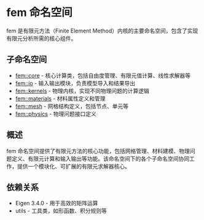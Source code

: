 # fem 命名空间

fem 是有限元方法（Finite Element Method）内核的主要命名空间，包含了实现有限元分析所需的核心组件。

## 子命名空间

- [fem::core](core/README.md) - 核心计算类，包括自由度管理、有限元值计算、线性求解器等
- [fem::io](io/README.md) - 输入输出模块，负责模型导入和结果导出
- [fem::kernels](kernels/README.md) - 物理内核，实现不同物理问题的计算逻辑
- [fem::materials](materials/README.md) - 材料属性定义和管理
- [fem::mesh](mesh/README.md) - 网格结构定义，包括节点、单元等
- [fem::physics](physics/README.md) - 物理问题接口定义

## 概述

fem 命名空间提供了有限元方法的核心功能，包括网格管理、材料建模、物理问题定义、有限元计算和输入输出等功能。该命名空间下的各个子命名空间协同工作，提供一个模块化、可扩展的有限元求解器核心。

## 依赖关系

- Eigen 3.4.0 - 用于高效的矩阵运算
- utils - 工具类，如形函数、积分规则等